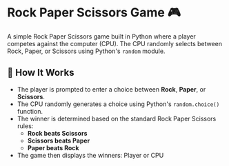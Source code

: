 # Rock Paper Scissors Game 🎮

A simple Rock Paper Scissors game built in Python where a player competes against the computer (CPU). The CPU randomly selects between Rock, Paper, or Scissors using Python's `random` module.

## 📜 How It Works
- The player is prompted to enter a choice between **Rock**, **Paper**, or **Scissors**.
- The CPU randomly generates a choice using Python's `random.choice()` function.
- The winner is determined based on the standard Rock Paper Scissors rules:
    - **Rock beats Scissors**
    - **Scissors beats Paper**
    - **Paper beats Rock**
- The game then displays the winners: Player or CPU
